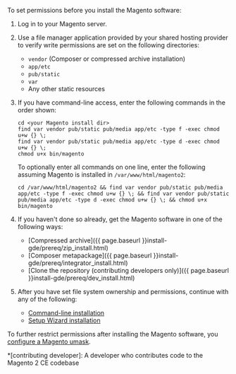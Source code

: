 To set permissions before you install the Magento software:

1.	Log in to your Magento server.
2.	Use a file manager application provided by your shared hosting provider to verify write permissions are set on the following directories:

	*	`vendor` (Composer or compressed archive installation)
	*	`app/etc`
	*	`pub/static`
	*	`var`
	*	Any other static resources

2.	If you have command-line access, enter the following commands in the order shown:

		cd <your Magento install dir>
		find var vendor pub/static pub/media app/etc -type f -exec chmod u+w {} \;
		find var vendor pub/static pub/media app/etc -type d -exec chmod u+w {} \;
		chmod u+x bin/magento

	To optionally enter all commands on one line, enter the following assuming Magento is installed in `/var/www/html/magento2`:

		cd /var/www/html/magento2 && find var vendor pub/static pub/media app/etc -type f -exec chmod u+w {} \; && find var vendor pub/static pub/media app/etc -type d -exec chmod u+w {} \; && chmod u+x bin/magento
3.	If you haven't done so already, get the Magento software in one of the following ways:

	*	[Compressed archive]({{ page.baseurl }}install-gde/prereq/zip_install.html)
	*	[Composer metapackage]({{ page.baseurl }}install-gde/prereq/integrator_install.html)
	*	[Clone the repository (contributing developers only)]({{ page.baseurl }}install-gde/prereq/dev_install.html)
4.	After you have set file system ownership and permissions, continue with any of the following:

	*	[Command-line installation]({{page.baseurl}}install-gde/install/cli/install-cli.html)
	*	[Setup Wizard installation]({{page.baseurl}}install-gde/install/web/install-web.html)

<div class="bs-callout bs-callout-info" id="info">
  <p>To further restrict permissions after installing the Magento software, you <a href="{{ page.baseurl }}install-gde/install/post-install-umask.html">configure a Magento umask</a>.</p>
</div>


*[contributing developer]: A developer who contributes code to the Magento 2 CE codebase

